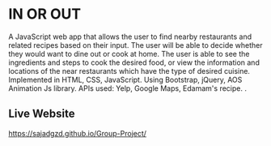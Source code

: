 # IN OR OUT
A JavaScript web app that allows the user to find nearby restaurants and related recipes based on their input. The user will be able to decide whether they would want to dine out or cook at home. The user is able to see the ingredients and steps to cook the desired food, or view the information and locations of the near restaurants which have the type of desired cuisine. Implemented in HTML, CSS, JavaScript. Using Bootstrap, jQuery, AOS Animation Js library. APIs used: Yelp, Google Maps, Edamam's recipe. 
.
## Live Website
https://sajadgzd.github.io/Group-Project/
